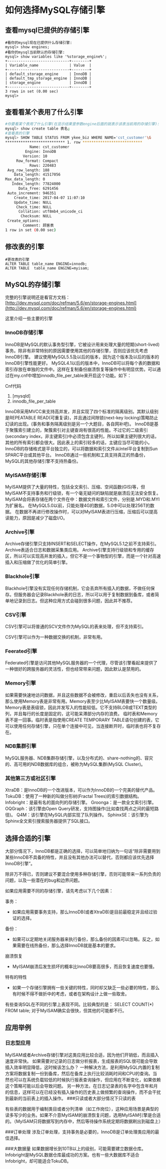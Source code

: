 # 如何选择MySQL存储引擎

## 查看mysql已提供的存储引擎

```mysql
#看你的mysql现在已提供什么存储引擎:
mysql> show engines;
#看你的mysql当前默认的存储引擎:
mysql> show variables like '%storage_engine%';
+----------------------------+--------+
| Variable_name              | Value  |
+----------------------------+--------+
| default_storage_engine     | InnoDB |
| default_tmp_storage_engine | InnoDB |
| storage_engine             | InnoDB |
+----------------------------+--------+
3 rows in set (0.00 sec)
mysql> 
```

## 查看看某个表用了什么引擎

```bash
#你要看某个表用了什么引擎(在显示结果里参数engine后面的就表示该表当前用的存储引擎):
mysql> show create table 表名;
#查看表的引擎
mysql> SHOW TABLE STATUS FROM ykee_biz WHERE NAME='cst_customer'\G
*************************** 1. row ***************************
           Name: cst_customer
         Engine: InnoDB
        Version: 10
     Row_format: Compact
           Rows: 220483
 Avg_row_length: 188
    Data_length: 41517056
Max_data_length: 0
   Index_length: 77824000
      Data_free: 6291456
 Auto_increment: 946351
    Create_time: 2017-04-07 11:07:10
    Update_time: NULL
     Check_time: NULL
      Collation: utf8mb4_unicode_ci
       Checksum: NULL
 Create_options: 
        Comment: 顾客表
1 row in set (0.00 sec)

```

## 修改表的引擎

```mysql
#更改表的引擎
ALTER TABLE table_name ENGINE=innodb;  
ALTER TABLE  table_name ENGINE=myisam;  
```



## MySQL的存储引擎

完整的引擎说明还是看官方文档：[http://dev.mysql.com/doc/refman/5.6/en/storage-engines.html](http://dev.mysql.com/doc/refman/5.6/en/storage-engines.html)

这里介绍一些主要的引擎

### InnoDB存储引擎
InnoDB是MySQL的默认事务型引擎，它被设计用来处理大量的短期(short-lived)事务。除非有非常特别的原因需要使用其他的存储引擎，否则应该优先考虑InnoDB引擎。
建议使用MySQL5.5及以后的版本，因为这个版本及以后的版本的InnoDB引擎性能更好。
MySQL4.1以后的版本中，InnoDB可以将每个表的数据和索引存放在单独的文件中。这样在复制备份崩溃恢复等操作中有明显优势。可以通过在my.cnf中增加innodb_file_per_table来开启这个功能。如下：

Cnf代码

1. [mysqld]  
2. innodb_file_per_table  

InnoDB采用MVCC来支持高并发，并且实现了四个标准的隔离级别。其默认级别是REPEATABLE READ(可重复读)，并且通过间隙锁(next-key locking)策略防止幻读的出现。(事务和事务隔离级别是另一个大题目，各自网补吧)。
InnoDB是基于聚簇索引建立的，聚簇索引对主键查询有很高的性能。不过它的二级索引(secondary index，非主键索引)中必须包含主键列，所以如果主键列很大的话，其他的所有索引都会很大。因此表上的索引较多的话，主键应当尽可能的小。
InnoDB的存储格式是平台独立的，可以将数据和索引文件从Intel平台复制到Sun SPARC平台或其他平台。
InnoDB通过一些机制和工具支持真正的热备份，MySQL的其他存储引擎不支持热备份。



### MyISAM存储引擎

MyISAM提供了大量的特性，包括全文索引、压缩、空间函数(GIS)等，但MyISAM不支持事务和行级锁，有一个毫无疑问的缺陷就是崩溃后无法安全恢复。
MyISAM会将表存储在两个文件在中：数据文件和索引文件，分别是.MYD和.MYI为扩展名。
在MySQL5.0以前，只能处理4G的数据，5.0中可以处理256T的数据。
在数据不再进行修改操作时，可以对MyISAM表进行压缩，压缩后可以提高读能力，原因是减少了磁盘I/O。

### Archive引擎
Archive存储引擎只支持INSERT和SELECT操作，在MySQL5.1之前不支持索引。
Archive表适合日志和数据采集类应用。
Archive引擎支持行级锁和专用的缓存区，所以可以实现高并发的插入，但它不是一个事物型的引擎，而是一个针对高速插入和压缩做了优化的简单引擎。

### Blackhole引擎
Blackhole引擎没有实现任何存储机制，它会丢弃所有插入的数据，不做任何保存。但服务器会记录Blackhole表的日志，所以可以用于复制数据到备库，或者简单地记录到日志。但这种应用方式会碰到很多问题，因此并不推荐。

### CSV引擎

CSV引擎可以将普通的SCV文件作为MySQL的表来处理，但不支持索引。

CSV引擎可以作为一种数据交换的机制，非常有用。

### Feerated引擎
Federated引擎是访问其他MySQL服务器的一个代理，尽管该引擎看起来提供了一种很好的跨服务器的灵活性，但也经常带来问题，因此默认是禁用的。

### Memory引擎
如果需要快速地访问数据，并且这些数据不会被修改，重启以后丢失也没有关系，那么使用Memory表是非常有用。Memory表至少比MyISAM表要快一个数量级。
Memory表是表级锁，因此并发写入的性能较低。它不支持BLOB或TEXT类型的列，并且每行的长度是固定的，这可能呆滞部分内存的浪费。
临时表和Memory表不是一回事。临时表是指使用CREATE TEMPORARY TABLE语句创建的表，它可以使用任何存储引擎，只在单个连接中可见，当连接断开时，临时表也将不复存在。



### NDB集群引擎

MySQL服务器、NDB集群存储引擎，以及分布式的、share-nothing的、容灾的、高可用的NDB数据库的组合，被称为MySQL集群(MySQL Cluster)。

 

### 其他第三方或社区引擎
XtraDB：是InnoDB的一个改进版本，可以作为InnoDB的一个完美的替代产品。
TokuDB：使用了一种新的叫做分形树(Fractal Trees)的索引数据结构。
Infobright：是最有名的面向列的存储引擎。
Groonga：是一款全文索引引擎。
OQGraph：该引擎由Open Query研发，支持图操作(比如查找两点之间的最短路径)。
Q4M：该引擎在MySQL内部实现了队列操作。
SphinxSE：该引擎为Sphinx全文索引搜索服务器提供了SQL接口。

## 选择合适的引擎

大部分情况下，InnoDB都是正确的选择，可以简单地归纳为一句话“除非需要用到某些InnoDB不具备的特性，并且没有其他办法可以替代，否则都应该优先选择InnoDB引擎”。

除非万不得已，否则建议不要混合使用多种存储引擎，否则可能带来一系列负责的问题，以及一些潜在的bug和边界问题。

如果应用需要不同的存储引擎，请先考虑以下几个因素：

事务：

* 如果应用需要事务支持，那么InnoDB(或者XtraDB)是目前最稳定并且经过验证的选择。

备份：

* 如果可以定期地关闭服务器来执行备份，那么备份的因素可以忽略。反之，如果需要在线热备份，那么选择InnoDB就是基本的要求。

崩溃恢复

*  MyISAM崩溃后发生损坏的概率比InnoDB要高很多，而且恢复速度也要慢。

特有的特性

* 如果一个存储引擎拥有一些关键的特性，同时却又缺乏一些必要的特性，那么有时候不得不做折中的考虑，或者在架构设计上做一些取舍。

有些查询SQL在不同的引擎上表现不同。比较典型的是：
SELECT COUNT(*) FROM table;
对于MyISAM确实会很快，但其他的可能都不行。

 

## 应用举例
### 日志型应用
MyISAM或者Archive存储引擎对这类应用比较合适，因为他们开销低，而且插入速度非常快。
如果需要对记录的日志做分析报表，生成报表的SQL很可能会导致插入效率明显降低，这时候该怎么办？
一种解决方法，是利用MySQL内置的复制方案将数据复制一份到备库，然后在备库上执行比较消耗时间和CPU的查询。当然也可以在系统负载较低的时候执行报表查询操作，但应用在不断变化，如果依赖这个策略可能以后会导致问题。
另一种方法，在日志记录表的名字中包含年和月的信息，这样可以在已经没有插入操作的历史表上做频繁的查询操作，而不会干扰到最新的当前表上的插入操作。
###只读或者大部分情况下只读的表

有些表的数据用于编制类目或者分列清单（如工作岗位），这种应用场景是典型的读多写少的业务。如果不介意MyISAM的崩溃恢复问题，选用MyISAM引擎是合适的。（MyISAM只将数据写到内存中，然后等待操作系统定期将数据刷出到磁盘上）

###订单处理
涉及订单处理，支持事务是必要的，InnoDB是订单处理类应用的最佳选择。

###大数据量
如果数据增长到10TB以上的级别，可能需要建立数据仓库。Infobright是MySQL数据仓库最成功的方案。也有一些大数据库不适合Infobright，却可能适合TokuDB。